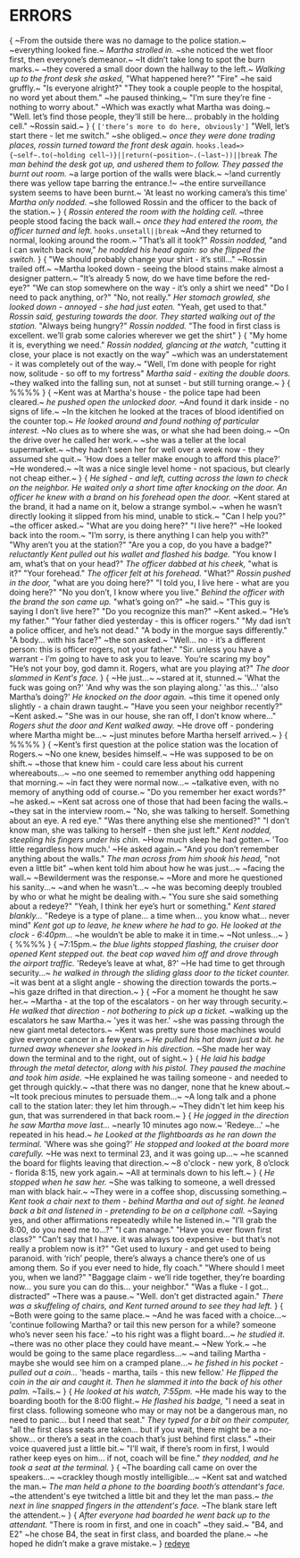 # ERRORS
{
~From the outside there was no damage to the police station.~
~everything looked fine.~
*Martha strolled in.*
~she noticed the wet floor first, then everyone’s demeanor.~
~It didn’t take long to spot the burn marks.~
~they covered a small door down the hallway to the left.~
*Walking up to the front desk she asked,*
"What happened here?"
"Fire"
~he said gruffly.~
"Is everyone alright?"
"They took a couple people to the hospital, no word yet about them."
~he paused thinking,~
"I’m sure they’re fine - nothing to worry about."
~Which was exactly what Martha was doing.~
"Well.
let’s find those people, they’ll still be here... 
probably in the holding cell."
~Rossin said.~
}
{
`['there’s more to do here, obviously']`
"Well, let’s start there - let me switch."
~she obliged.~
*once they were done trading places, rossin turned toward the front desk again.*
`hooks.lead=>{~self~.to(~holding cell~)}||return(~position~.(~last~))||break`
*The man behind the desk got up, and ushered them to follow.*
*They passed the burnt out room.*
~a large portion of the walls were black.~
~!and currently there was yellow tape barring the entrance.!~
~the entire surveillance system seems to have been burnt.~
'At least no working camera’s this time'
*Martha only nodded.*
~she followed Rossin and the officer to the back of the station.~
}
{
*Rossin entered the room with the holding cell.*
~three people stood facing the back wall.~
*once they had entered the room, the officer turned and left.*
`hooks.unsetall||break`
~And they returned to normal, looking around the room.~
"That’s all it took?"
*Rossin nodded,*
"and I can switch back now,"
*he nodded his head again: so she flipped the switch.*
}
{
"We should probably change your shirt - it’s still..."
~Rossin trailed off.~
~Martha looked down - seeing the blood stains make almost a designer pattern.~
"It’s already 5 now, do we have time before the red-eye?"
"We can stop somewhere on the way - it’s only a shirt we need"
"Do I need to pack anything, or?"
"No, not really."
*Her stomach growled, she looked down - annoyed - she had just eaten.*
"Yeah, get used to that."
*Rossin said, gesturing towards the door.*
*They started walking out of the station.*
"Always being hungry?"
*Rossin nodded.*
"The food in first class is excellent. 
we’ll grab some calories wherever we get the shirt"
}
{
"My home it is, everything we need."
*Rossin nodded, glancing at the watch,*
"cutting it close, your place is not exactly on the way"
~which was an understatement - it was completely out of the way.~
"Well, I’m done with people for right now, solitude - so off to my fortress"
*Martha said - exiting the double doors.*
~they walked into the falling sun, not at sunset - but still turning orange.~
}
{
%%%%
}
{
~Kent was at Martha's house - the police tape had been cleared.~
*he pushed open the unlocked door.*
~And found it dark inside - no signs of life.~
~In the kitchen he looked at the traces of blood identified on the counter top.~
*He looked around and found nothing of particular interest.*
~No clues as to where she was, or what she had been doing.~
~On the drive over he called her work.~
~she was a teller at the local supermarket.~
~they hadn’t seen her for well over a week now - they assumed she quit.~
'How does a teller make enough to afford this place?'
~He wondered.~
~It was a nice single level home - not spacious, but clearly not cheap either.~
}
{
*He sighed - and left, cutting across the lawn to check on the neighbor.*
*He waited only a short time after knocking on the door.*
*An officer he knew with a brand on his forehead open the door.*
~Kent stared at the brand, it had a name on it, below a strange symbol.~
~when he wasn’t directly looking it slipped from his mind, unable to stick.~
"Can I help you?"
~the officer asked.~
"What are you doing here?"
"I live here?"
~He looked back into the room.~
"I’m sorry, is there anything I can help you with?"
"Why aren’t you at the station?"
"Are you a cop, do you have a badge?"
*reluctantly Kent pulled out his wallet and flashed his badge.*
"You know I am, what’s that on your head?"
*The officer dabbed at his cheek,*
"what is it?"
"Your forehead."
*The officer felt at his forehead.*
"What?"
*Rossin pushed in the door,*
"what are you doing here?"
"I told you, I live here - what are you doing here?"
"No you don’t, I know where you live."
*Behind the officer with the brand the son came up.*
"what’s going on?"
~he said.~
"This guy is saying I don’t live here?"
"Do you recognize this man?"
~Kent asked.~
"He’s my father."
"Your father died yesterday - this is officer rogers."
"My dad isn’t a police officer, and he’s not dead."
"A body in the morgue says differently."
"A body...
with his face?"
~the son asked.~
"Well...
no - it’s a different person: this is officer rogers, not your father."
"Sir.
unless you have a warrant - I’m going to have to ask you to leave.
You’re scaring my boy"
"He’s not your boy, god damn it.
Rogers, what are you playing at?"
*The door slammed in Kent's face.*
}
{
~He just...~
~stared at it, stunned.~
'What the fuck was going on?'
'And why was the son playing along.'
'as this...'
'also Martha’s doing?'
*He knocked on the door again.*
~this time it opened only slightly - a chain drawn taught.~
"Have you seen your neighbor recently?"
~Kent asked.~
"She was in our house, she ran off, I don’t know where..."
*Rogers shut the door and Kent walked away.*
~He drove off - pondering where Martha might be...~
~just minutes before Martha herself arrived.~
}
{
%%%%
}
{
~Kent’s first question at the police station was the location of Rogers.~
~No one knew, besides himself.~
~He was supposed to be on shift.~
~those that knew him - could care less about his current whereabouts...~
~no one seemed to remember anything odd happening that morning.~
~in fact they were normal now...~
~talkative even, with no memory of anything odd of course.~
"Do you remember her exact words?"
~he asked.~
~Kent sat across one of those that had been facing the walls.~
~they sat in the interview room.~
"No, she was talking to herself.
Something about an eye.
A red eye."
"Was there anything else she mentioned?"
"I don’t know man, she was talking to herself - then she just left."
*Kent nodded, steepling his fingers under his chin.*
~How much sleep he had gotten.~
'Too little regardless how much.'
~He asked again.~
"And you don’t remember anything about the walls."
*The man across from him shook his head,*
"not even a little bit"
~when kent told him about how he was just...~
~facing the wall.~
~Bewilderment was the response.~
~More and more he questioned his sanity...~
~and when he wasn’t...~
~he was becoming deeply troubled by who or what he might be dealing with.~
"You sure she said something about a redeye?"
"Yeah, I think her eye’s hurt or something."
*Kent stared blankly...*
"Redeye is a type of plane...
a time when...
you know what...
never mind"
*Kent got up to leave, he knew where he had to go.*
*He looked at the clock - 6:40pm...*
~he wouldn’t be able to make it in time.~
~Not unless...~
}
{
%%%%
}
{
~7:15pm.~
*the blue lights stopped flashing, the cruiser door opened*
*Kent stepped out.*
*the beat cop waved him off and drove through the airport traffic.*
'Redeye’s leave at what, 8?'
~He had time to get through security...~
*he walked in through the sliding glass door to the ticket counter.*
~it was bent at a slight angle - showing the direction towards the ports.~
~his gaze drifted in that direction.~
}
{
~For a moment he thought he saw her.~
~Martha - at the top of the escalators - on her way through security.~
*He walked that direction - not bothering to pick up a ticket.*
~walking up the escalators he saw Martha.~
'yes it was her.'
~she was passing through the new giant metal detectors.~
~Kent was pretty sure those machines would give everyone cancer in a few years.~
*He pulled his hat down just a bit.*
*he turned away whenever she looked in his direction.*
~She made her way down the terminal and to the right, out of sight.~
}
{
*He laid his badge through the metal detector, along with his pistol.*
*They paused the machine and took him aside.*
~He explained he was tailing someone - and needed to get through quickly.~
~that there was no danger, none that he knew about.~
~It took precious minutes to persuade them...~
~A long talk and  a phone call to the station later: they let him through.~
~They didn't let him keep his gun, that was surrendered in that back room.~
}
{
*He jogged in the direction he saw Martha move last...*
~nearly 10 minutes ago now.~
'Redeye...'
~he repeated in his head.~
*he Looked at the flightboards as he ran down the terminal.*
'Where was she going?'
*He stopped and looked at the board more carefully.*
~He was next to terminal 23, and it was going up...~
~he scanned the board for flights leaving that direction.~
~8 o'clock - new york, 8 o’clock - florida 8:15, new york again.~
~All at terminals down to his left.~
}
{
*He stopped when he saw her.*
~She was talking to someone, a well dressed man with black hair.~
~They were in a coffee shop, discussing something.~
*Kent took a chair next to them - behind Martha and out of sight.*
*he leaned back a bit and listened in - pretending to be on a cellphone call.*
~Saying yes, and other affirmations repeatedly while he listened in.~
"I’ll grab the 8:00, do you need me to...?"
"I can manage."
"Have you ever flown first class?"
"Can’t say that I have. 
it was always too expensive - but that’s not really a problem now is it?"
"Get used to luxury - and get used to being paranoid. 
with ‘rich’ people, there’s always a chance there’s one of us among them. 
So if you ever need to hide, fly coach."
"Where should I meet you, when we land?"
"Baggage claim - we’ll ride together, they’re boarding now...
you sure you can do this...
your neighbor."
"Was a fluke - I got...
distracted"
~There was a pause.~
"Well.
don’t get distracted again."
*There was a skuffeling of chairs, and Kent turned around to see they had left.*
}
{
~Both were going to the same place.~
~And he was faced with a choice...~
'continue following Martha? 
or tail this new person for a while? 
someone who’s never seen his face.'
~to his right was a flight board...~
*he studied it.*
~there was no other place they could have meant.~
~New York.~
~he would be going to the same place regardless...~
~and tailing Martha - maybe she would see him on a cramped plane...~
*he fished in his pocket - pulled out a coin...*
'heads - martha, tails - this new fellow.'
*He flipped the coin in the air and caught it.*
*Then he slammed it into the back of his other palm.*
~Tails.~
}
{
*He looked at his watch, 7:55pm.*
~He made his way to the boarding booth for the 8:00 flight.~
*He flashed his badge,*
"I need a seat in first class. 
following someone who may or may not be a dangerous man, no need to panic...
but I need that seat."
*They typed for a bit on their computer,*
"all the first class seats are taken... 
but if you wait, there might be a no-show...
or there’s a seat in the coach that’s just behind first class."
~their voice quavered just a little bit.~
"I’ll wait, if there’s room in first, I would rather keep eyes on him...
if not, coach will be fine."
*they nodded, and he took a seat at the terminal.*
}
{
~The boarding call came on over the speakers...~
~crackley though mostly intelligible...~
~Kent sat and watched the man.~
*The man held a phone to the boarding booth’s attendant's face.*
~the attendent's eye twitched a little bit and they let the man pass.~
*the next in line snapped fingers in the attendent's face.*
~The blank stare left the attendent.~
}
{
*After everyone had boarded he went back up to the attendant.*
"There is room in first, and one in coach"
~they said.~
"B4, and E2"
~he chose B4, the seat in first class, and boarded the plane.~
~he hoped he didn’t make a grave mistake.~
}
[redeye](redeye.md)
